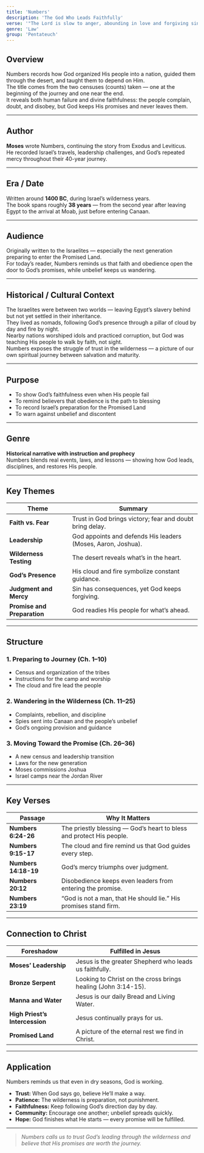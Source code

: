 ```yaml
---
title: 'Numbers'
description: 'The God Who Leads Faithfully'
verse: '"The Lord is slow to anger, abounding in love and forgiving sin and rebellion." — Numbers 14:18'
genre: 'Law'
group: 'Pentateuch'
---
```


## Overview  
Numbers records how God organized His people into a nation, guided them through the desert, and taught them to depend on Him.  
The title comes from the two censuses (counts) taken — one at the beginning of the journey and one near the end.  
It reveals both human failure and divine faithfulness: the people complain, doubt, and disobey, but God keeps His promises and never leaves them.

---

## Author  
**Moses** wrote Numbers, continuing the story from Exodus and Leviticus.  
He recorded Israel’s travels, leadership challenges, and God’s repeated mercy throughout their 40-year journey.

---

## Era / Date  
Written around **1400 BC**, during Israel’s wilderness years.  
The book spans roughly **38 years** — from the second year after leaving Egypt to the arrival at Moab, just before entering Canaan.

---

## Audience  
Originally written to the Israelites — especially the next generation preparing to enter the Promised Land.  
For today’s reader, Numbers reminds us that faith and obedience open the door to God’s promises, while unbelief keeps us wandering.

---

## Historical / Cultural Context  
The Israelites were between two worlds — leaving Egypt’s slavery behind but not yet settled in their inheritance.  
They lived as nomads, following God’s presence through a pillar of cloud by day and fire by night.  
Nearby nations worshiped idols and practiced corruption, but God was teaching His people to walk by faith, not sight.  
Numbers exposes the struggle of trust in the wilderness — a picture of our own spiritual journey between salvation and maturity.

---

## Purpose  
- To show God’s faithfulness even when His people fail  
- To remind believers that obedience is the path to blessing  
- To record Israel’s preparation for the Promised Land  
- To warn against unbelief and discontent  

---

## Genre  
**Historical narrative with instruction and prophecy**  
Numbers blends real events, laws, and lessons — showing how God leads, disciplines, and restores His people.

---

## Key Themes  

| Theme | Summary |
|-------|----------|
| **Faith vs. Fear** | Trust in God brings victory; fear and doubt bring delay. |
| **Leadership** | God appoints and defends His leaders (Moses, Aaron, Joshua). |
| **Wilderness Testing** | The desert reveals what’s in the heart. |
| **God’s Presence** | His cloud and fire symbolize constant guidance. |
| **Judgment and Mercy** | Sin has consequences, yet God keeps forgiving. |
| **Promise and Preparation** | God readies His people for what’s ahead. |

---

## Structure  

### 1. Preparing to Journey (Ch. 1–10)
- Census and organization of the tribes  
- Instructions for the camp and worship  
- The cloud and fire lead the people  

### 2. Wandering in the Wilderness (Ch. 11–25)
- Complaints, rebellion, and discipline  
- Spies sent into Canaan and the people’s unbelief  
- God’s ongoing provision and guidance  

### 3. Moving Toward the Promise (Ch. 26–36)
- A new census and leadership transition  
- Laws for the new generation  
- Moses commissions Joshua  
- Israel camps near the Jordan River  

---

## Key Verses  

| Passage | Why It Matters |
|----------|----------------|
| **Numbers 6:24-26** | The priestly blessing — God’s heart to bless and protect His people. |
| **Numbers 9:15-17** | The cloud and fire remind us that God guides every step. |
| **Numbers 14:18-19** | God’s mercy triumphs over judgment. |
| **Numbers 20:12** | Disobedience keeps even leaders from entering the promise. |
| **Numbers 23:19** | “God is not a man, that He should lie.” His promises stand firm. |

---

## Connection to Christ  

| Foreshadow | Fulfilled in Jesus |
|-------------|-------------------|
| **Moses’ Leadership** | Jesus is the greater Shepherd who leads us faithfully. |
| **Bronze Serpent** | Looking to Christ on the cross brings healing (John 3:14-15). |
| **Manna and Water** | Jesus is our daily Bread and Living Water. |
| **High Priest’s Intercession** | Jesus continually prays for us. |
| **Promised Land** | A picture of the eternal rest we find in Christ. |

---

## Application  
Numbers reminds us that even in dry seasons, God is working.  
- **Trust:** When God says go, believe He’ll make a way.  
- **Patience:** The wilderness is preparation, not punishment.  
- **Faithfulness:** Keep following God’s direction day by day.  
- **Community:** Encourage one another; unbelief spreads quickly.  
- **Hope:** God finishes what He starts — every promise will be fulfilled.  

---

> *Numbers calls us to trust God’s leading through the wilderness and believe that His promises are worth the journey.*

